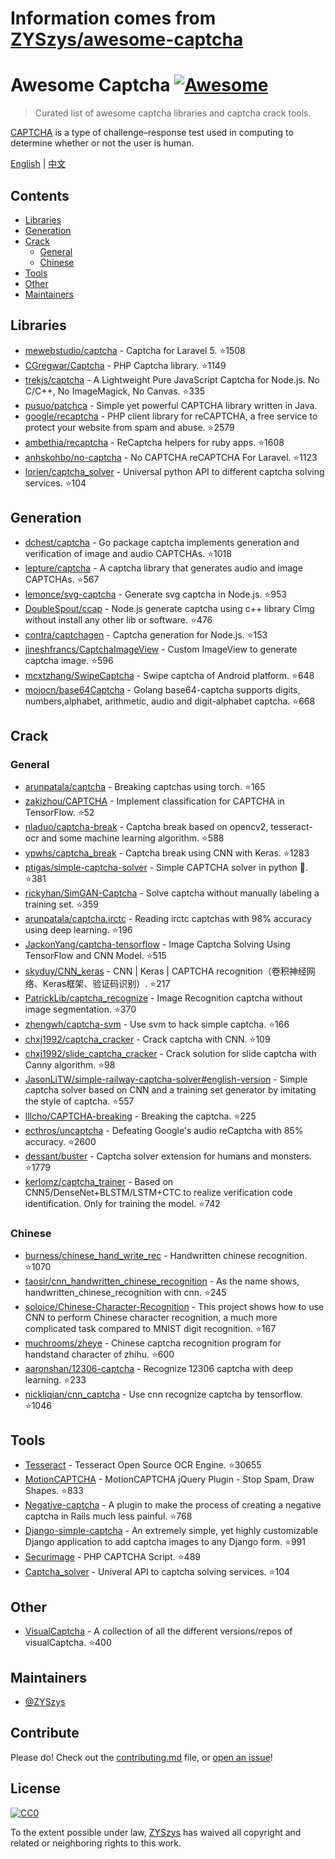 # Information comes from [ZYSzys/awesome-captcha](https://github.com/ZYSzys/awesome-captcha)
# Awesome Captcha [![Awesome](https://awesome.re/badge.svg)](https://awesome.re)

> Curated list of awesome captcha libraries and captcha crack tools.

[CAPTCHA](https://en.wikipedia.org/wiki/CAPTCHA) is a type of challenge–response test used in computing to determine whether or not the user is human.


[English](README.md) | [中文](README-zh.md)

## Contents

- [Libraries](#libraries)
- [Generation](#generation)
- [Crack](#crack)
  - [General](#general)
  - [Chinese](#chinese)
- [Tools](#tools)
- [Other](#other)
- [Maintainers](#maintainers)


## Libraries

- [mewebstudio/captcha](https://github.com/mewebstudio/captcha) - Captcha for Laravel 5. :star:1508
- [CGregwar/Captcha](https://github.com/Gregwar/Captcha) - PHP Captcha library. :star:1149
- [trekjs/captcha](https://github.com/trekjs/captcha) - A Lightweight Pure JavaScript Captcha for Node.js. No C/C++, No ImageMagick, No Canvas. :star:335
- [pusuo/patchca](https://github.com/pusuo/patchca) - Simple yet powerful CAPTCHA library written in Java.
- [google/recaptcha](https://github.com/google/recaptcha) - PHP client library for reCAPTCHA, a free service to protect your website from spam and abuse. :star:2579
- [ambethia/recaptcha](https://github.com/ambethia/recaptcha) - ReCaptcha helpers for ruby apps. :star:1608
- [anhskohbo/no-captcha](https://github.com/anhskohbo/no-captcha) - No CAPTCHA reCAPTCHA For Laravel. :star:1123
- [lorien/captcha_solver](https://github.com/lorien/captcha_solver) - Universal python API to different captcha solving services. :star:104


## Generation
- [dchest/captcha](https://github.com/dchest/captcha) - Go package captcha implements generation and verification of image and audio CAPTCHAs. :star:1018
- [lepture/captcha](https://github.com/lepture/captcha) - A captcha library that generates audio and image CAPTCHAs. :star:567
- [lemonce/svg-captcha](https://github.com/lemonce/svg-captcha) - Generate svg captcha in Node.js. :star:953
- [DoubleSpout/ccap](https://github.com/DoubleSpout/ccap) - Node.js generate captcha using c++ library CImg without install any other lib or software. :star:476
- [contra/captchagen](https://github.com/contra/captchagen) - Captcha generation for Node.js. :star:153
- [jineshfrancs/CaptchaImageView](https://github.com/jineshfrancs/CaptchaImageView) - Custom ImageView to generate captcha image. :star:596
- [mcxtzhang/SwipeCaptcha](https://github.com/mcxtzhang/SwipeCaptcha) - Swipe captcha of Android platform. :star:648
- [mojocn/base64Captcha](https://github.com/mojocn/base64Captcha) - Golang base64-captcha supports digits, numbers,alphabet, arithmetic, audio and digit-alphabet captcha. :star:668


## Crack

### General
- [arunpatala/captcha](https://github.com/arunpatala/captcha) - Breaking captchas using torch. :star:165
- [zakizhou/CAPTCHA](https://github.com/zakizhou/CAPTCHA) - Implement classification for CAPTCHA in TensorFlow. :star:52
- [nladuo/captcha-break](https://github.com/nladuo/captcha-break) - Captcha break based on opencv2, tesseract-ocr and some machine learning algorithm. :star:588
- [ypwhs/captcha_break](https://github.com/ypwhs/captcha_break) - Captcha break using CNN with Keras. :star:1283
- [ptigas/simple-captcha-solver](https://github.com/ptigas/simple-captcha-solver) - Simple CAPTCHA solver in python 🐍. :star:381
- [rickyhan/SimGAN-Captcha](https://github.com/rickyhan/SimGAN-Captcha) - Solve captcha without manually labeling a training set. :star:359
- [arunpatala/captcha.irctc](https://github.com/arunpatala/captcha.irctc) - Reading irctc captchas with 98% accuracy using deep learning. :star:196
- [JackonYang/captcha-tensorflow](https://github.com/JackonYang/captcha-tensorflow) - Image Captcha Solving Using TensorFlow and CNN Model. :star:515
- [skyduy/CNN_keras](https://github.com/skyduy/CNN_keras) - CNN | Keras | CAPTCHA recognition（卷积神经网络、Keras框架、验证码识别）. :star:217
- [PatrickLib/captcha_recognize](https://github.com/PatrickLib/captcha_recognize) - Image Recognition captcha without image segmentation. :star:370
- [zhengwh/captcha-svm](https://github.com/zhengwh/captcha-svm) - Use svm to hack simple captcha. :star:166
- [chxj1992/captcha_cracker](https://github.com/chxj1992/captcha_cracker) - Crack captcha with CNN. :star:109
- [chxj1992/slide_captcha_cracker](https://github.com/chxj1992/slide_captcha_cracker) - Crack solution for slide captcha with Canny algorithm. :star:98
- [JasonLiTW/simple-railway-captcha-solver#english-version](https://github.com/JasonLiTW/simple-railway-captcha-solver#english-version) - Simple captcha solver based on CNN and a training set generator by imitating the style of captcha. :star:557
- [lllcho/CAPTCHA-breaking](https://github.com/lllcho/CAPTCHA-breaking) - Breaking the captcha. :star:225
- [ecthros/uncaptcha](https://github.com/ecthros/uncaptcha) - Defeating Google's audio reCaptcha with 85% accuracy. :star:2600
- [dessant/buster](https://github.com/dessant/buster) - Captcha solver extension for humans and monsters. :star:1779
- [kerlomz/captcha_trainer](https://github.com/kerlomz/captcha_trainer) - Based on CNN5/DenseNet+BLSTM/LSTM+CTC to realize verification code identification. Only for training the model. :star:742

### Chinese
- [burness/chinese_hand_write_rec](https://github.com/burness/tensorflow-101/tree/master/chinese_hand_write_rec/src) - Handwritten chinese recognition. :star:1070
- [taosir/cnn_handwritten_chinese_recognition](https://github.com/taosir/cnn_handwritten_chinese_recognition) - As the name shows, handwritten_chinese_recognition with cnn. :star:245
- [soloice/Chinese-Character-Recognition](https://github.com/soloice/Chinese-Character-Recognition) - This project shows how to use CNN to perform Chinese character recognition, a much more complicated task compared to MNIST digit recognition. :star:167
- [muchrooms/zheye](https://github.com/muchrooms/zheye) - Chinese captcha recognition program for handstand character of zhihu. :star:600
- [aaronshan/12306-captcha](https://github.com/aaronshan/12306-captcha) - Recognize 12306 captcha with deep learning. :star:233
- [nickliqian/cnn_captcha](https://github.com/nickliqian/cnn_captcha) - Use cnn recognize captcha by tensorflow. :star:1046


## Tools

- [Tesseract](https://github.com/tesseract-ocr/tesseract) - Tesseract Open Source OCR Engine. :star:30655
- [MotionCAPTCHA](https://github.com/wjcrowcroft/MotionCAPTCHA) - MotionCAPTCHA jQuery Plugin - Stop Spam, Draw Shapes. :star:833
- [Negative-captcha](https://github.com/subwindow/negative-captcha) - A plugin to make the process of creating a negative captcha in Rails much less painful. :star:768
- [Django-simple-captcha](https://github.com/mbi/django-simple-captcha) - An extremely simple, yet highly customizable Django application to add captcha images to any Django form. :star:991
- [Securimage](https://github.com/dapphp/securimage) - PHP CAPTCHA Script. :star:489
- [Captcha_solver](https://github.com/lorien/captcha_solver) - Univeral API to captcha solving services. :star:104


## Other

- [VisualCaptcha](https://github.com/emotionLoop/visualCaptcha) - A collection of all the different versions/repos of visualCaptcha. :star:400


## Maintainers

- [@ZYSzys](https://github.com/ZYSzys)


## Contribute

Please do! Check out the [contributing.md](contributing.md) file, or [open an issue](https://github.com/ZYSzys/awesome-captcha/issues/new)!


## License

[![CC0](http://mirrors.creativecommons.org/presskit/buttons/88x31/svg/cc-zero.svg)](https://creativecommons.org/publicdomain/zero/1.0/)

To the extent possible under law, [ZYSzys](https://github.com/ZYSzys) has waived all copyright and related or neighboring rights to this work.

